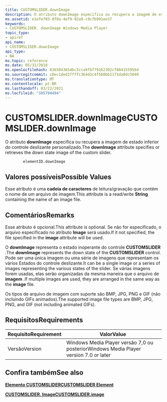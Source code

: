 ```yaml
---
title: CUSTOMSLIDER.downImage
description: O atributo downImage especifica ou recupera a imagem de estado inferior do controle deslizante personalizado.
ms.assetid: e1efe703-df0a-4ef9-92a9-c9cfb991ee37
keywords:
- CUSTOMSLIDER. downImage Windows Media Player
topic_type:
- apiref
api_name:
- CUSTOMSLIDER.downImage
api_type:
- NA
ms.topic: reference
ms.date: 05/31/2018
ms.openlocfilehash: 8365043654bc3cca9fbf79162302cf804155956d
ms.sourcegitcommit: c8ec1ded1ffffc364d3c4f560bb2171da0dc5040
ms.translationtype: MT
ms.contentlocale: pt-BR
ms.lasthandoff: 03/22/2021
ms.locfileid: "105794494"
---
```

# <a name="customsliderdownimage"></a><span data-ttu-id="b0769-104">CUSTOMSLIDER.downImage</span><span class="sxs-lookup"><span data-stu-id="b0769-104">CUSTOMSLIDER.downImage</span></span>

<span data-ttu-id="b0769-105">O atributo **downImage** especifica ou recupera a imagem de estado inferior do controle deslizante personalizado.</span><span class="sxs-lookup"><span data-stu-id="b0769-105">The **downImage** attribute specifies or retrieves the down state image of the custom slider.</span></span>

``` syntax
        elementID.downImage
```

## <a name="possible-values"></a><span data-ttu-id="b0769-106">Valores possíveis</span><span class="sxs-lookup"><span data-stu-id="b0769-106">Possible Values</span></span>

<span data-ttu-id="b0769-107">Esse atributo é uma **cadeia de caracteres** de leitura/gravação que contém o nome de um arquivo de imagem.</span><span class="sxs-lookup"><span data-stu-id="b0769-107">This attribute is a read/write **String** containing the name of an image file.</span></span>

## <a name="remarks"></a><span data-ttu-id="b0769-108">Comentários</span><span class="sxs-lookup"><span data-stu-id="b0769-108">Remarks</span></span>

<span data-ttu-id="b0769-109">Esse atributo é opcional.</span><span class="sxs-lookup"><span data-stu-id="b0769-109">This attribute is optional.</span></span> <span data-ttu-id="b0769-110">Se não for especificado, o arquivo especificado no atributo **Image** será usado.</span><span class="sxs-lookup"><span data-stu-id="b0769-110">If it not specified, the file specified in the **image** attribute will be used.</span></span>

<span data-ttu-id="b0769-111">O **downImage** representa o estado inoperante do controle **CUSTOMSLIDER** .</span><span class="sxs-lookup"><span data-stu-id="b0769-111">The **downImage** represents the down state of the **CUSTOMSLIDER** control.</span></span> <span data-ttu-id="b0769-112">Pode ser uma única imagem ou uma série de imagens que representam os vários Estados do controle deslizante.</span><span class="sxs-lookup"><span data-stu-id="b0769-112">It can be a single image or a series of images representing the various states of the slider.</span></span> <span data-ttu-id="b0769-113">Se várias imagens forem usadas, elas serão organizadas da mesma maneira que o arquivo de **imagem** .</span><span class="sxs-lookup"><span data-stu-id="b0769-113">If multiple images are used, they are arranged in the same way as the **image** file.</span></span>

<span data-ttu-id="b0769-114">Os tipos de arquivo de imagem com suporte são BMP, JPG, PNG e GIF (não incluindo GIFs animados).</span><span class="sxs-lookup"><span data-stu-id="b0769-114">The supported image file types are BMP, JPG, PNG, and GIF (not including animated GIFs).</span></span>

## <a name="requirements"></a><span data-ttu-id="b0769-115">Requisitos</span><span class="sxs-lookup"><span data-stu-id="b0769-115">Requirements</span></span>



| <span data-ttu-id="b0769-116">Requisito</span><span class="sxs-lookup"><span data-stu-id="b0769-116">Requirement</span></span> | <span data-ttu-id="b0769-117">Valor</span><span class="sxs-lookup"><span data-stu-id="b0769-117">Value</span></span> |
|--------------------|------------------------------------------------------|
| <span data-ttu-id="b0769-118">Versão</span><span class="sxs-lookup"><span data-stu-id="b0769-118">Version</span></span><br/> | <span data-ttu-id="b0769-119">Windows Media Player versão 7,0 ou posterior</span><span class="sxs-lookup"><span data-stu-id="b0769-119">Windows Media Player version 7.0 or later</span></span><br/> |



## <a name="see-also"></a><span data-ttu-id="b0769-120">Confira também</span><span class="sxs-lookup"><span data-stu-id="b0769-120">See also</span></span>

<dl> <dt>

[<span data-ttu-id="b0769-121">**Elemento CUSTOMSLIDER**</span><span class="sxs-lookup"><span data-stu-id="b0769-121">**CUSTOMSLIDER Element**</span></span>](customslider-element.md)
</dt> <dt>

[<span data-ttu-id="b0769-122">**CUSTOMSLIDER. Image**</span><span class="sxs-lookup"><span data-stu-id="b0769-122">**CUSTOMSLIDER.image**</span></span>](customslider-image.md)
</dt> </dl>

 

 





